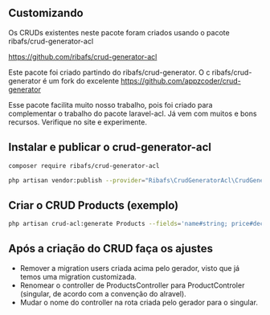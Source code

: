 ## Customizando

Os CRUDs existentes neste pacote foram criados usando o pacote ribafs/crud-generator-acl

https://github.com/ribafs/crud-generator-acl

Este pacote foi criado partindo do ribafs/crud-generator. O c ribafs/crud-generator é um fork do excelente
https://github.com/appzcoder/crud-generator

Esse pacote facilita muito nosso trabalho, pois foi criado para complementar o trabalho do pacote laravel-acl. Já vem com muitos e bons recursos. Verifique no site e experimente.


## Instalar e publicar o crud-generator-acl
```bash
composer require ribafs/crud-generator-acl

php artisan vendor:publish --provider="Ribafs\CrudGeneratorAcl\CrudGeneratorServiceProvider"
```

## Criar o CRUD Products (exemplo)
```bash
php artisan crud-acl:generate Products --fields='name#string; price#decimal' --view-path=admin --controller-namespace=App\\Http\\Controllers\\Admin --route-group=admin --form-helper=html
```

## Após a criação do CRUD faça os ajustes

- Remover a migration users criada acima pelo gerador, visto que já temos uma migration customizada. 
- Renomear o controller de ProductsController para ProductControler (singular, de acordo com a convenção do alravel). 
- Mudar o nome do controller na rota criada pelo gerador para o singular.

